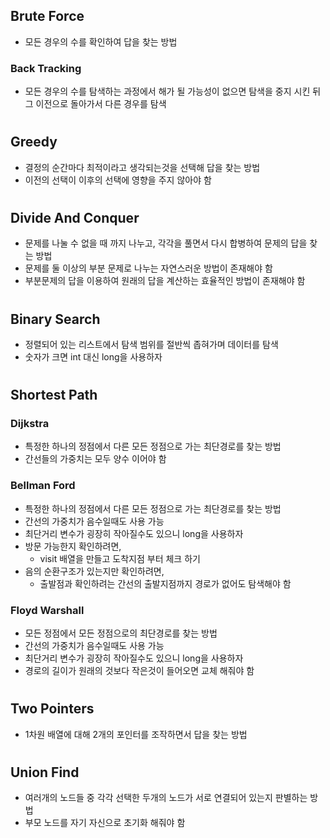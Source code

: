 ## Brute Force
- 모든 경우의 수를 확인하여 답을 찾는 방법
### Back Tracking
- 모든 경우의 수를 탐색하는 과정에서 해가 될 가능성이 없으면 탐색을 중지 시킨 뒤 그 이전으로 돌아가서 다른 경우를 탐색

#
## Greedy
- 결정의 순간마다 최적이라고 생각되는것을 선택해 답을 찾는 방법
- 이전의 선택이 이후의 선택에 영향을 주지 않아야 함

#
## Divide And Conquer
- 문제를 나눌 수 없을 때 까지 나누고, 각각을 풀면서 다시 합병하여 문제의 답을 찾는 방법
- 문제를 둘 이상의 부분 문제로 나누는 자연스러운 방법이 존재해야 함
- 부분문제의 답을 이용하여 원래의 답을 계산하는 효율적인 방법이 존재해야 함

#
## Binary Search
- 정렬되어 있는 리스트에서 탐색 범위를 절반씩 좁혀가며 데이터를 탐색
- 숫자가 크면 int 대신 long을 사용하자

#
## Shortest Path
### Dijkstra
- 특정한 하나의 정점에서 다른 모든 정점으로 가는 최단경로를 찾는 방법
- 간선들의 가중치는 모두 양수 이어야 함
### Bellman Ford
- 특정한 하나의 정점에서 다른 모든 정점으로 가는 최단경로를 찾는 방법
- 간선의 가중치가 음수일때도 사용 가능
- 최단거리 변수가 굉장히 작아질수도 있으니 long을 사용하자
- 방문 가능한지 확인하려면, 
    * visit 배열을 만들고 도착지점 부터 체크 하기
- 음의 순환구조가 있는지만 확인하려면,
    * 출발점과 확인하려는 간선의 출발지점까지 경로가 없어도 탐색해야 함
### Floyd Warshall
- 모든 정점에서 모든 정점으로의 최단경로를 찾는 방법
- 간선의 가중치가 음수일때도 사용 가능
- 최단거리 변수가 굉장히 작아질수도 있으니 long을 사용하자
- 경로의 길이가 원래의 것보다 작은것이 들어오면 교체 해줘야 함

#
## Two Pointers
- 1차원 배열에 대해 2개의 포인터를 조작하면서 답을 찾는 방법

#
## Union Find
- 여러개의 노드들 중 각각 선택한 두개의 노드가 서로 연결되어 있는지 판별하는 방법
- 부모 노드를 자기 자신으로 초기화 해줘야 함